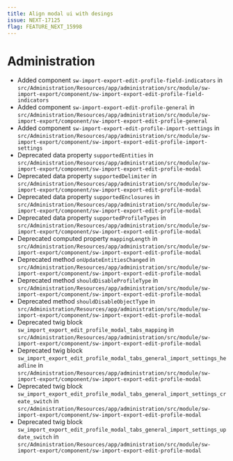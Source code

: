 ```yaml
---
title: Align modal ui with desings
issue: NEXT-17125
flag: FEATURE_NEXT_15998
---
```

# Administration
* Added component `sw-import-export-edit-profile-field-indicators` in `src/Administration/Resources/app/administration/src/module/sw-import-export/component/sw-import-export-edit-profile-field-indicators`
* Added component `sw-import-export-edit-profile-general` in `src/Administration/Resources/app/administration/src/module/sw-import-export/component/sw-import-export-edit-profile-general`
* Added component `sw-import-export-edit-profile-import-settings` in `src/Administration/Resources/app/administration/src/module/sw-import-export/component/sw-import-export-edit-profile-import-settings`
* Deprecated data property `supportedEntities` in `src/Administration/Resources/app/administration/src/module/sw-import-export/component/sw-import-export-edit-profile-modal`
* Deprecated data property `supportedDelimiter` in `src/Administration/Resources/app/administration/src/module/sw-import-export/component/sw-import-export-edit-profile-modal`
* Deprecated data property `supportedEnclosures` in `src/Administration/Resources/app/administration/src/module/sw-import-export/component/sw-import-export-edit-profile-modal`
* Deprecated data property `supportedProfileTypes` in `src/Administration/Resources/app/administration/src/module/sw-import-export/component/sw-import-export-edit-profile-modal`
* Deprecated computed property `mappingLength` in `src/Administration/Resources/app/administration/src/module/sw-import-export/component/sw-import-export-edit-profile-modal`
* Deprecated method `onUpdateEntitiesChanged` in `src/Administration/Resources/app/administration/src/module/sw-import-export/component/sw-import-export-edit-profile-modal`
* Deprecated method `shouldDisableProfileType` in `src/Administration/Resources/app/administration/src/module/sw-import-export/component/sw-import-export-edit-profile-modal`
* Deprecated method `shouldDisableObjectType` in `src/Administration/Resources/app/administration/src/module/sw-import-export/component/sw-import-export-edit-profile-modal`
* Deprecated twig block `sw_import_export_edit_profile_modal_tabs_mapping` in `src/Administration/Resources/app/administration/src/module/sw-import-export/component/sw-import-export-edit-profile-modal`
* Deprecated twig block `sw_import_export_edit_profile_modal_tabs_general_import_settings_headline` in `src/Administration/Resources/app/administration/src/module/sw-import-export/component/sw-import-export-edit-profile-modal`
* Deprecated twig block `sw_import_export_edit_profile_modal_tabs_general_import_settings_create_switch` in `src/Administration/Resources/app/administration/src/module/sw-import-export/component/sw-import-export-edit-profile-modal`
* Deprecated twig block `sw_import_export_edit_profile_modal_tabs_general_import_settings_update_switch` in `src/Administration/Resources/app/administration/src/module/sw-import-export/component/sw-import-export-edit-profile-modal`

